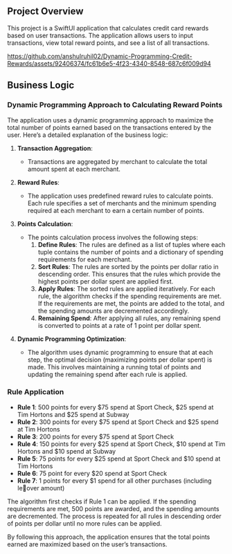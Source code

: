 

## Project Overview
This project is a SwiftUI application that calculates credit card rewards based on user transactions. The application allows users to input transactions, view total reward points, and see a list of all transactions.



https://github.com/anshulruhil02/Dynamic-Programming-Credit-Rewards/assets/92406374/fc61b6e5-4f23-4340-8548-687c6f009d94


## Business Logic
### Dynamic Programming Approach to Calculating Reward Points

The application uses a dynamic programming approach to maximize the total number of points earned based on the transactions entered by the user. Here’s a detailed explanation of the business logic:

1. **Transaction Aggregation**:
    - Transactions are aggregated by merchant to calculate the total amount spent at each merchant.

2. **Reward Rules**:
    - The application uses predefined reward rules to calculate points. Each rule specifies a set of merchants and the minimum spending required at each merchant to earn a certain number of points.

3. **Points Calculation**:
    - The points calculation process involves the following steps:
        1. **Define Rules**: The rules are defined as a list of tuples where each tuple contains the number of points and a dictionary of spending requirements for each merchant.
        2. **Sort Rules**: The rules are sorted by the points per dollar ratio in descending order. This ensures that the rules which provide the highest points per dollar spent are applied first.
        3. **Apply Rules**: The sorted rules are applied iteratively. For each rule, the algorithm checks if the spending requirements are met. If the requirements are met, the points are added to the total, and the spending amounts are decremented accordingly.
        4. **Remaining Spend**: After applying all rules, any remaining spend is converted to points at a rate of 1 point per dollar spent.

4. **Dynamic Programming Optimization**:
    - The algorithm uses dynamic programming to ensure that at each step, the optimal decision (maximizing points per dollar spent) is made. This involves maintaining a running total of points and updating the remaining spend after each rule is applied.

### Rule Application
- **Rule 1**: 500 points for every $75 spend at Sport Check, $25 spend at Tim Hortons and $25 spend at Subway
- **Rule 2**: 300 points for every $75 spend at Sport Check and $25 spend at Tim Hortons
- **Rule 3**: 200 points for every $75 spend at Sport Check
- **Rule 4**: 150 points for every $25 spend at Sport Check, $10 spend at Tim Hortons
and $10 spend at Subway
- **Rule 5**: 75 points for every $25 spend at Sport Check and $10 spend at Tim
Hortons
- **Rule 6**: 75 point for every $20 spend at Sport Check
- **Rule 7**: 1 points for every $1 spend for all other purchases (including leover
amount)

The algorithm first checks if Rule 1 can be applied. If the spending requirements are met, 500 points are awarded, and the spending amounts are decremented. The process is repeated for all rules in descending order of points per dollar until no more rules can be applied.

By following this approach, the application ensures that the total points earned are maximized based on the user’s transactions.
